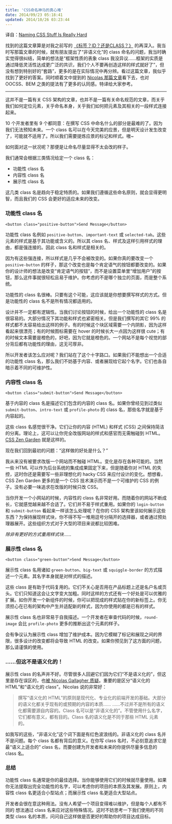 ```yaml
---
title: 'CSS命名神马的真心难'
date: 2014/09/23 05:18:41
updated: 2014/10/26 03:23:44
---
```


译自：[Naming CSS Stuff Is Really Hard](http://seesparkbox.com/foundry/naming_css_stuff_is_really_hard)

找到的这篇文章算是对我之前写的 [《标签？ID？还是CLASS？》](/blog/html-or-id-or-class/) 的再深入。我当时写那篇文章的时候，就有朋友提出了“非语义化”的 class 命名的问题，我当时确实觉得很纠结，简单的想法是“框架性质的表象 class 我没异议……框架的实质是通过降低灵活性达成更广泛的共识，我们个人不要再创造这样的样式就好了”，但没有想到特别好的“套路”，更多的是在实际情况中再分辨。看过这篇文章，我似乎找到了更好的答案。同时顺着文中提到的 [Nicolas 那篇文章](http://nicolasgallagher.com/about-html-semantics-front-end-architecture/)看下去，也对 OOCSS、BEM 之类的提法有了更多的认同感。特译给大家参考。<!--more-->

----

这并不是一篇有关 CSS 架构的文章，也并不是一篇有关命名规范的文章，而关乎我们如何定位元素，关乎命名本身，关乎我们如何把元素及其相关的一段样式连接起来。

10 个开发者里有 9 个都同意：在撰写 CSS 中命名什么的部分是最难的了。因为我们无法预知未来。一个 class 名可以在今天完美的应景，但是明天设计发生改变了，可能就不适用了。所以我们需要提炼应景的标记和样式。嗷~

如何面对这一状况呢？那便是让命名尽量显得不太会改的样子。

我们通常会根据三类情况给定一个 class 名：

* 功能性 class 名
* 内容性 class 名
* 展示性 class 名

这几类 class 名是趋向于稳定特质的。如果我们遵循这些命名原则，就会显得更明智，而且我们的 CSS 会更好的适应未来的改变。

### 功能性 class 名

    <button class="positive-button">Send Message</button>

功能性 class 名例如 `positive-button`、`important-text` 或 `selected-tab`。这些元素的样式是基于其功能或含义的。所以其 class 名、样式及这样引用样式的理由，都是强连接的。因此 class 名和样式是相关的。

因为有这些强连接，所以样式是几乎不会被改变的。如果你真的要改变一个 `positive-button` 的样子，那这个改变也是每个肯定语气的按钮都要改变的。如果你的设计师的想法是改变“肯定语气的按钮”，而不是设置菜单里“增加用户”的按钮，那么这件事就很轻松且易于维护。你考虑的不是哪个独立的页面，而是整个系统。

功能性的 class 名很棒。只要有这个可能，这应该就是你想要撰写样式的方式。但是功能性的 class 名不是所有情况都适用的。

设计并不一定都有逻辑性。当我们讨论按钮的时候，给出一个功能性的 class 名是很容易的。大部分情况下其功能和样式也紧密相关。但是我们撰写的其它 99% 的样式都不太容易给出这样的例子。有的时候这个块区域需要一个内阴影，因为这样看起来很漂亮；有的时候图标需要在 hover 的时候长大一点因为这样很 cute；有的时候文本需要是橙色的，好吧，因为它就是橙色的。一个网站不是每个视觉的部分背后都有功能性的理由，这无可厚非。

所以开发者该怎么应对呢？我们站在了这个十字路口。如果我们不能想出一个合适的功能性 class 名，那么我们不妨基于内容、或者展现给它起个名字。它们也各自暗示着不同的可维护性。

### 内容性 class 名

    <button class="submit-button">Send Message</button>

基于内容的 class 名是描述它们包含的内容的 class 名。如果你曾经见到过类似 `submit-button`、`intro-text` 或 `profile-photo` 的 class 名，那些名字就是基于内容起的。

这些 class 名感觉很干净。它们让你的内容 (HTML) 和样式 (CSS) 之间保持简洁的分离。理论上，这可以让你完全改版网站的样式和感官而无需触碰到 HTML。[CSS Zen Garden](http://www.csszengarden.com/) 就是这样的。

现在我们回到最初的问题：“这样做的好处是什么？”

我从来没有被要求改版一个网站而不触碰 HTML。变化是存在各种可能的。当然一些 HTML 可以作为后台系统的集成成果固定下来，但是随着你对 HTML 的失控，这时你还是需要写一些非理想化的 hacky CSS 来应付设计的变化。想想看，CSS Zen Garden 更多的是一个 CSS 技术演示而不是一个可维护的 CSS 的例子。没有必要一味追求在改版的时候只改 CSS。

当你开发一个小网站的时候，内容性的 class 名非常好用。而随着你的网站不断成长，它就感觉越来越不合适了。它们并不易于样式重用。如果你的 `login-button` 和 `submit-button` 看起来一样该怎么处理呢？在你的 CSS 架构里该如何展示这些东西？为保持展现样式块，你不得不写一堆用逗号分隔开的选择器，或者通过预处理器展开。这些组织方式对于大型的项目来说都比较困难。

*除非有更好的方式重用样式块……*

### 展示性 class 名

    <button class="green-button">Send Message</button>

展示性 class 名用诸如 `green-button`、`big-text` 或 `squiggle-border` 的方式描述一个元素。其名字本身就是对样式的描述。

这些 class 是有助于代码复用的。它们不关心是否用在产品标题上还是名户名或页头。它们只知道这会让文字变大加粗。同时这样的方式还有一个好处是可以优雅的扩展。如你开发一个新组件的时候，你可以把现成的样式贴在你的新标签上。你无须担心在已有的架构中产生并适配新的样式，因为你使用的都是已有的样式。

展示性 class 名也非常易于自我描述。一个开发者在审查代码的时候，`round-image` 会比 `profile-photo` 更多的推断出这个元素的样子。

会有争议认为展示性 class 增加了维护成本。因为它模糊了标记和展现之间的界限，很多设计的改变都将会导致 HTML 的改变。如果你预见到了这方面的问题，那么请谨慎的使用。

### ……但这不是语义化的！

展示性 class 的名声并不好。尽管很多人回避它们因为它们“不是语义化的”，但这里是存在误区的，也[被 Nicolas Gallagher 质疑](http://nicolasgallagher.com/about-html-semantics-front-end-architecture/)。重要的是区分“语义化的 HTML”和“语义化的 class”。Nicolas 说的非常好：

> 撰写“语义化的 HTML”的原则是现代化、专业化的前端开发的基础。大部分的语义化都关乎现有的或预期的内容的本质……
> ……不过并不是所有的语义化都需要源自内容的。Class 名可以是“非语义化的”。不管使用什么名字，它们都有意义，都有目的。Class 名的语义化是不同于那些 HTML 元素的。

如我写的这些，“非语义化”这个词下面是有红色波浪线的。非语义化的 class 名并不是问题。每个 class 名都有背后的意义。在你写 class 名时，不必刻意追求它是最“语义上适合的” class 名，而要创建为开发者和未来的你提供尽量多信息的 class 名。

### 总结

功能性 class 名通常是你的最佳选择。当你能够使用它们的时候就尽量使用。如果你无法提取出完全功能性的名字，可以考虑你的项目的本质及其发展。原则上，内容性 class 名更适合小型站点；而展示性 class 名更适合大型站点。

开发者会很在意这种用法。没有人希望一个项目变得难以维护，但是每个人都有不同的 想法通过 class 名来应对这些特殊情况。这时不妨思考一下我们使用的不同类型 class 名的本质，问问自己这样做是否更好的帮助你的项目达成目标。
